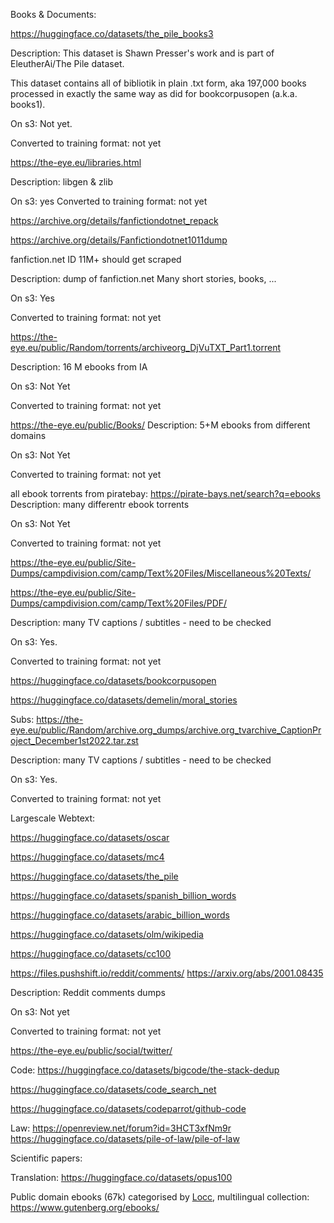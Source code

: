 
Books & Documents:


https://huggingface.co/datasets/the_pile_books3

Description:
This dataset is Shawn Presser's work and is part of EleutherAi/The Pile dataset.

This dataset contains all of bibliotik in plain .txt form, aka 197,000 books processed in exactly the same way as did for bookcorpusopen (a.k.a. books1). 

On s3: Not yet.

Converted to training format: not yet



https://the-eye.eu/libraries.html

Description:
libgen & zlib

On s3: yes
Converted to training format: not yet


https://archive.org/details/fanfictiondotnet_repack

https://archive.org/details/Fanfictiondotnet1011dump

fanfiction.net ID 11M+ should get scraped

Description:
dump of fanfiction.net
Many short stories, books, ... 

On s3: Yes

Converted to training format: not yet




https://the-eye.eu/public/Random/torrents/archiveorg_DjVuTXT_Part1.torrent

Description:
16 M ebooks from IA

On s3: Not Yet

Converted to training format: not yet




https://the-eye.eu/public/Books/
Description:
5+M ebooks from different domains

On s3: Not Yet

Converted to training format: not yet


all ebook torrents from piratebay: https://pirate-bays.net/search?q=ebooks
Description:
many differentr ebook torrents

On s3: Not Yet

Converted to training format: not yet



https://the-eye.eu/public/Site-Dumps/campdivision.com/camp/Text%20Files/Miscellaneous%20Texts/

https://the-eye.eu/public/Site-Dumps/campdivision.com/camp/Text%20Files/PDF/


Description:
many TV captions / subtitles - need to be checked

On s3: Yes.

Converted to training format: not yet


https://huggingface.co/datasets/bookcorpusopen

https://huggingface.co/datasets/demelin/moral_stories

Subs:
https://the-eye.eu/public/Random/archive.org_dumps/archive.org_tvarchive_CaptionProject_December1st2022.tar.zst

Description:
many TV captions / subtitles - need to be checked

On s3: Yes.

Converted to training format: not yet



Largescale Webtext:

https://huggingface.co/datasets/oscar

https://huggingface.co/datasets/mc4

https://huggingface.co/datasets/the_pile

https://huggingface.co/datasets/spanish_billion_words

https://huggingface.co/datasets/arabic_billion_words

https://huggingface.co/datasets/olm/wikipedia

https://huggingface.co/datasets/cc100


https://files.pushshift.io/reddit/comments/ 
https://arxiv.org/abs/2001.08435

Description:
Reddit comments dumps

On s3: Not yet

Converted to training format: not yet



https://the-eye.eu/public/social/twitter/



Code:
https://huggingface.co/datasets/bigcode/the-stack-dedup

https://huggingface.co/datasets/code_search_net

https://huggingface.co/datasets/codeparrot/github-code

Law:
https://openreview.net/forum?id=3HCT3xfNm9r
https://huggingface.co/datasets/pile-of-law/pile-of-law



Scientific papers:

Translation:
https://huggingface.co/datasets/opus100


Public domain ebooks (67k) categorised by [Locc](https://en.wikipedia.org/wiki/Library_of_Congress_Classification), multilingual collection:
https://www.gutenberg.org/ebooks/ 

